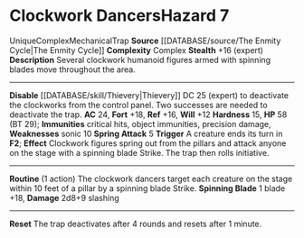 ﻿---
ac: '24'
complexity: Complex
fortitude: '+18'
hardness: '15'
hazard_type: Trap
hp: 58 (BT 29)
id: '387'
immunity:
- critical hits
- object immunities
- precision damage
level: '7'
name: Clockwork Dancers
rarity: Unique
reflex: '+16'
source: '[[DATABASE/source/The Enmity Cycle|The Enmity Cycle]]'
trait:
- '[[DATABASE/trait/Complex|Complex]]'
- '[[DATABASE/trait/Mechanical|Mechanical]]'
- '[[DATABASE/trait/Trap|Trap]]'
- '[[DATABASE/trait/Unique|Unique]]'
type: Hazard
weakness:
- '[[DATABASE/trait/Sonic|sonic]] 10'
will: '+12'

---
# Clockwork Dancers<span class="item-type">Hazard 7</span>

<span class="trait-unique item-trait">Unique</span><span class="item-trait">Complex</span><span class="item-trait">Mechanical</span><span class="item-trait">Trap</span>
**Source** [[DATABASE/source/The Enmity Cycle|The Enmity Cycle]]
**Complexity** Complex
**Stealth** +16 (expert)
**Description** Several clockwork humanoid figures armed with spinning blades move throughout the area.

---
**Disable** [[DATABASE/skill/Thievery|Thievery]] DC 25 (expert) to deactivate the clockworks from the control panel. Two successes are needed to deactivate the trap.
**AC** 24, **Fort** +18, **Ref** +16, **Will** +12
**Hardness** 15, **HP** 58 (BT 29); **Immunities** critical hits, object immunities, precision damage, **Weaknesses** sonic 10
**Spring Attack** <span class="action-icon">5</span> **Trigger** A creature ends its turn in **F2**; **Effect** Clockwork figures spring out from the pillars and attack anyone on the stage with a spinning blade Strike. The trap then rolls initiative.

---
**Routine** (1 action) The clockwork dancers target each creature on the stage within 10 feet of a pillar by a spinning blade Strike.
 **Spinning Blade** <span class="action-icon">1</span> blade +18, **Damage** 2d8+9 slashing

---
**Reset** The trap deactivates after 4 rounds and resets after 1 minute.